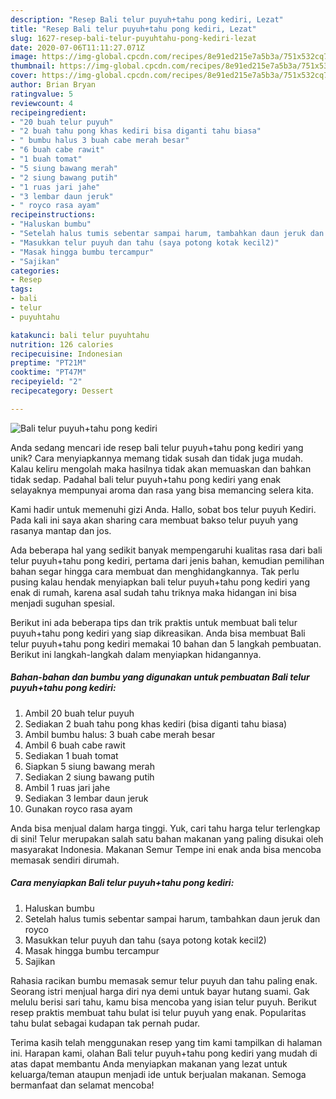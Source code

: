 ```yaml
---
description: "Resep Bali telur puyuh+tahu pong kediri, Lezat"
title: "Resep Bali telur puyuh+tahu pong kediri, Lezat"
slug: 1627-resep-bali-telur-puyuhtahu-pong-kediri-lezat
date: 2020-07-06T11:11:27.071Z
image: https://img-global.cpcdn.com/recipes/8e91ed215e7a5b3a/751x532cq70/bali-telur-puyuhtahu-pong-kediri-foto-resep-utama.jpg
thumbnail: https://img-global.cpcdn.com/recipes/8e91ed215e7a5b3a/751x532cq70/bali-telur-puyuhtahu-pong-kediri-foto-resep-utama.jpg
cover: https://img-global.cpcdn.com/recipes/8e91ed215e7a5b3a/751x532cq70/bali-telur-puyuhtahu-pong-kediri-foto-resep-utama.jpg
author: Brian Bryan
ratingvalue: 5
reviewcount: 4
recipeingredient:
- "20 buah telur puyuh"
- "2 buah tahu pong khas kediri bisa diganti tahu biasa"
- " bumbu halus 3 buah cabe merah besar"
- "6 buah cabe rawit"
- "1 buah tomat"
- "5 siung bawang merah"
- "2 siung bawang putih"
- "1 ruas jari jahe"
- "3 lembar daun jeruk"
- " royco rasa ayam"
recipeinstructions:
- "Haluskan bumbu"
- "Setelah halus tumis sebentar sampai harum, tambahkan daun jeruk dan royco"
- "Masukkan telur puyuh dan tahu (saya potong kotak kecil2)"
- "Masak hingga bumbu tercampur"
- "Sajikan"
categories:
- Resep
tags:
- bali
- telur
- puyuhtahu

katakunci: bali telur puyuhtahu 
nutrition: 126 calories
recipecuisine: Indonesian
preptime: "PT21M"
cooktime: "PT47M"
recipeyield: "2"
recipecategory: Dessert

---
```



![Bali telur puyuh+tahu pong kediri](https://img-global.cpcdn.com/recipes/8e91ed215e7a5b3a/751x532cq70/bali-telur-puyuhtahu-pong-kediri-foto-resep-utama.jpg)

Anda sedang mencari ide resep bali telur puyuh+tahu pong kediri yang unik? Cara menyiapkannya memang tidak susah dan tidak juga mudah. Kalau keliru mengolah maka hasilnya tidak akan memuaskan dan bahkan tidak sedap. Padahal bali telur puyuh+tahu pong kediri yang enak selayaknya mempunyai aroma dan rasa yang bisa memancing selera kita.

Kami hadir untuk memenuhi gizi Anda. Hallo, sobat bos telur puyuh Kediri. Pada kali ini saya akan sharing cara membuat bakso telur puyuh yang rasanya mantap dan jos.

Ada beberapa hal yang sedikit banyak mempengaruhi kualitas rasa dari bali telur puyuh+tahu pong kediri, pertama dari jenis bahan, kemudian pemilihan bahan segar hingga cara membuat dan menghidangkannya. Tak perlu pusing kalau hendak menyiapkan bali telur puyuh+tahu pong kediri yang enak di rumah, karena asal sudah tahu triknya maka hidangan ini bisa menjadi suguhan spesial.


Berikut ini ada beberapa tips dan trik praktis untuk membuat bali telur puyuh+tahu pong kediri yang siap dikreasikan. Anda bisa membuat Bali telur puyuh+tahu pong kediri memakai 10 bahan dan 5 langkah pembuatan. Berikut ini langkah-langkah dalam menyiapkan hidangannya.

<!--inarticleads1-->

##### Bahan-bahan dan bumbu yang digunakan untuk pembuatan Bali telur puyuh+tahu pong kediri:

1. Ambil 20 buah telur puyuh
1. Sediakan 2 buah tahu pong khas kediri (bisa diganti tahu biasa)
1. Ambil  bumbu halus: 3 buah cabe merah besar
1. Ambil 6 buah cabe rawit
1. Sediakan 1 buah tomat
1. Siapkan 5 siung bawang merah
1. Sediakan 2 siung bawang putih
1. Ambil 1 ruas jari jahe
1. Sediakan 3 lembar daun jeruk
1. Gunakan  royco rasa ayam


Anda bisa menjual dalam harga tinggi. Yuk, cari tahu harga telur terlengkap di sini! Telur merupakan salah satu bahan makanan yang paling disukai oleh masyarakat Indonesia. Makanan Semur Tempe ini enak anda bisa mencoba memasak sendiri dirumah. 

<!--inarticleads2-->

##### Cara menyiapkan Bali telur puyuh+tahu pong kediri:

1. Haluskan bumbu
1. Setelah halus tumis sebentar sampai harum, tambahkan daun jeruk dan royco
1. Masukkan telur puyuh dan tahu (saya potong kotak kecil2)
1. Masak hingga bumbu tercampur
1. Sajikan


Rahasia racikan bumbu memasak semur telur puyuh dan tahu paling enak. Seorang istri menjual harga diri nya demi untuk bayar hutang suami. Gak melulu berisi sari tahu, kamu bisa mencoba yang isian telur puyuh. Berikut resep praktis membuat tahu bulat isi telur puyuh yang enak. Popularitas tahu bulat sebagai kudapan tak pernah pudar. 

Terima kasih telah menggunakan resep yang tim kami tampilkan di halaman ini. Harapan kami, olahan Bali telur puyuh+tahu pong kediri yang mudah di atas dapat membantu Anda menyiapkan makanan yang lezat untuk keluarga/teman ataupun menjadi ide untuk berjualan makanan. Semoga bermanfaat dan selamat mencoba!
